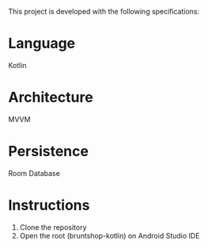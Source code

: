 This project is developed with the following specifications:
# Language
Kotlin
# Architecture
MVVM
# Persistence
Room Database
# Instructions
1. Clone the repository
2. Open the root (bruntshop-kotlin) on Android Studio IDE
